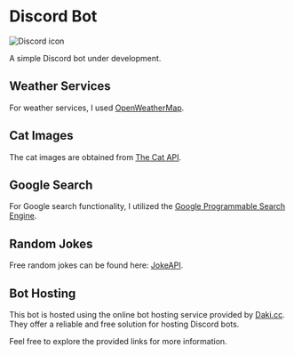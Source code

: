 # Discord Bot

![Discord icon](https://github.com/KaloyanH/Images/blob/main/discord_bot_images/discord-new-20218785.png)

A simple Discord bot under development.

## Weather Services

For weather services, I used [OpenWeatherMap](https://openweathermap.org).

## Cat Images

The cat images are obtained from [The Cat API](https://thecatapi.com/).

## Google Search

For Google search functionality, I utilized the [Google Programmable Search Engine](https://developers.google.com/custom-search).

## Random Jokes

Free random jokes can be found here: [JokeAPI](https://jokeapi.dev/).

## Bot Hosting

This bot is hosted using the online bot hosting service provided by [Daki.cc](https://daki.cc/). They offer a reliable and free solution for hosting Discord bots.

Feel free to explore the provided links for more information.

